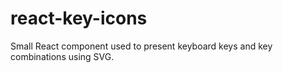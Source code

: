 # react-key-icons

Small React component used to present keyboard keys and key combinations using SVG.
